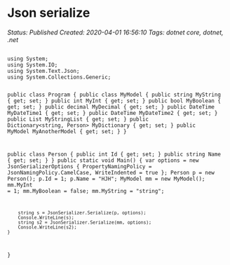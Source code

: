 # Json serialize

_Status: Published_
_Created: 2020-04-01 16:56:10_
_Tags: dotnet core, dotnet, .net_

<code>
using System;
using System.IO;
using System.Text.Json;
using System.Collections.Generic;
					
public class Program
{
	public class MyModel
{
    public string MyString { get; set; }
    public int MyInt { get; set; }
    public bool MyBoolean { get; set; }
    public decimal MyDecimal { get; set; }
    public DateTime MyDateTime1 { get; set; }
    public DateTime MyDateTime2 { get; set; }
    public List<string> MyStringList { get; set; }
    public Dictionary<string, Person> MyDictionary { get; set; }
    public MyModel MyAnotherModel { get; set; }
}

public class Person
{
    public int Id { get; set; }
    public string Name { get; set; }
}
	public static void Main()
	{
		var options = new JsonSerializerOptions
		{
    		PropertyNamingPolicy = JsonNamingPolicy.CamelCase,
    		WriteIndented = true
		};
		Person p = new Person();
		p.Id = 1;
		p.Name = "HJH";
		MyModel mm = new MyModel();
		mm.MyInt = 1;
		mm.MyBoolean = false;
		mm.MyString = "string";
		
		string s = JsonSerializer.Serialize(p, options);
		Console.WriteLine(s);
		string s2 = JsonSerializer.Serialize(mm, options);
		Console.WriteLine(s2);
	}
}
</code>